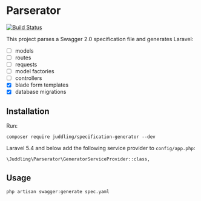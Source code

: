 # Parserator

[![Build Status](https://travis-ci.com/netsells/specification-generator.svg?token=GmksR3KUgtNPYizjuqqy&branch=master)](https://travis-ci.com/netsells/specification-generator)

This project parses a Swagger 2.0 specification file and generates Laravel:

* [ ] models
* [ ] routes
* [ ] requests
* [ ] model factories
* [ ] controllers
* [x] blade form templates
* [x] database migrations

## Installation
Run:
```
composer require juddling/specification-generator --dev
```
Laravel 5.4 and below add the following service provider to `config/app.php`:
```
\Juddling\Parserator\GeneratorServiceProvider::class,
```
## Usage

```
php artisan swagger:generate spec.yaml
```